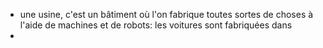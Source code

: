 - une usine, c'est un bâtiment où l'on fabrique toutes sortes de choses à l'aide de machines et de robots: les voitures sont fabriquées dans
-